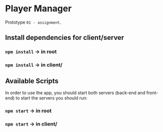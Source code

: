 # Player Manager
Prototype `01 - assignment`.

## Install dependencies for client/server
### `npm install` -> in root
### `npm install` -> in client/

## Available Scripts
In  order to use the app, you should start both servers (back-end and front-end)
to start the servers you should run:
### `npm start` -> in root
### `npm start` -> in client/

